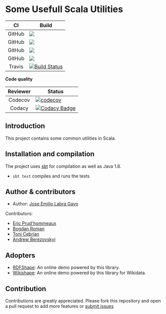 # Some Usefull Scala Utilities

|     CI    |   Build  |
|:------------:|--------|
|GitHub|![](https://github.com/thewilly/utils/workflows/Ubuntu%20Latest%20JDK%201.8/badge.svg)|
|GitHub|![](https://github.com/thewilly/utils/workflows/Ubuntu%20Latest%20JDK%2011/badge.svg)|
|GitHub|![](https://github.com/thewilly/utils/workflows/Ubuntu%20Latest%20JDK%2012/badge.svg)|
|GitHub|![](https://github.com/thewilly/utils/workflows/Ubuntu%20Latest%20JDK%2013/badge.svg)|
|Travis|[![Build Status](https://travis-ci.org/weso/utils.svg?branch=master)](https://travis-ci.org/weso/utils)|

**Code quality**

|     Reviewer    |   Status  |
|:------------:|--------|
|Codecov|[![codecov](https://codecov.io/gh/weso/utils/branch/master/graph/badge.svg)](https://codecov.io/gh/weso/utils)|
|Codacy|[![Codacy Badge](https://api.codacy.com/project/badge/Grade/92aef2157e844f48bca96e44b38bb0a7)](https://www.codacy.com/gh/weso/utils?utm_source=github.com&amp;utm_medium=referral&amp;utm_content=weso/utils&amp;utm_campaign=Badge_Grade)|

## Introduction

This project contains some common utilities in Scala.

## Installation and compilation

The project uses [sbt](http://www.scala-sbt.org/) for compilation as well as Java 1.8.

* `sbt test` compiles and runs the tests

## Author & contributors

* Author: [Jose Emilio Labra Gayo](http://labra.weso.es)

Contributors:

* [Eric Prud'hommeaux](https://www.w3.org/People/Eric/)
* [Bogdan Roman](https://github.com/bogdanromanx)
* [Toni Cebrían](http://www.tonicebrian.com/)
* [Andrew Berezovskyi](https://github.com/berezovskyi)

## Adopters

* [RDFShape](http://rdfshape.weso.es): An online demo powered by this library.
* [Wikishape](http://wikishape.weso.es): An online demo powered by this library for Wikidata.

## Contribution

Contributions are greatly appreciated.
Please fork this repository and open a
pull request to add more features or [submit issues](https://github.com/weso/sutils/issues)
